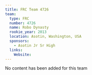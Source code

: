 ```yaml
---
title: FRC Team 4726
team:
  type: FRC
  number: 4726
  name: Robo Dynasty
  rookie_year: 2013
  location: Asotin, Washington, USA
  sponsors:
    - Asotin Jr Sr High
  links:
    Website: 
---
```

No content has been added for this team